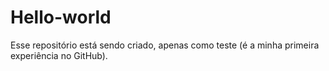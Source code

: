 # Hello-world
Esse repositório está sendo criado, apenas como teste (é a minha primeira experiência no GitHub).
